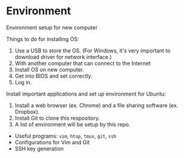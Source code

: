 # Environment
Environment setup for new computer

Things to do for installing OS:
1. Use a USB to store the OS. (For Windows, it's very important to download driver for network interface.)
2. With another computer that can connect to the Internet
3. Install OS on new computer.
4. Get into BIOS and set correctly.
5. Log in.

Install important applications and set up environment for Ubuntu:
1. Install a web browser (ex. Chrome) and a file sharing software (ex. Dropbox).
2. Install Git to clone this respository.
3. A list of environment will be setup by this repo.
- Useful programs: `vim`, `htop`, `tmux`, `git`, `ssh`
- Configurations for Vim and Git
- SSH key generation
